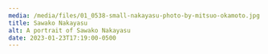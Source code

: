 ```yaml
---
media: /media/files/01_0538-small-nakayasu-photo-by-mitsuo-okamoto.jpg
title: Sawako Nakayasu
alt: A portrait of Sawako Nakayasu
date: 2023-01-23T17:19:00-0500
---
```

